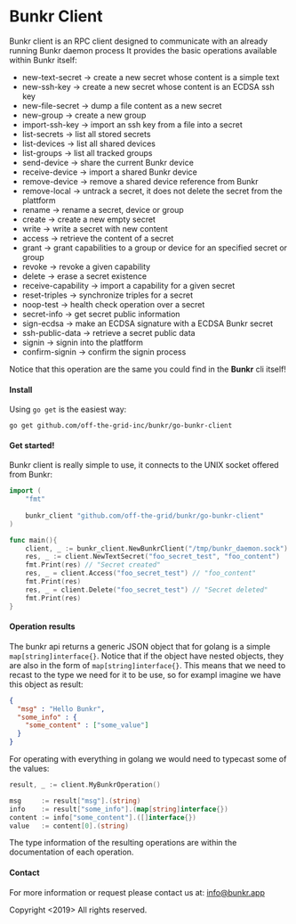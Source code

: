 # Bunkr Client


Bunkr client is an RPC client designed to communicate with an already running Bunkr daemon process
It provides the basic operations available within Bunkr itself:

* new-text-secret       -> create a new secret whose content is a simple text
* new-ssh-key           -> create a new secret whose content is an ECDSA ssh key
* new-file-secret       -> dump a file content as a new secret
* new-group             -> create a new group
* import-ssh-key        -> import an ssh key from a file into a secret
* list-secrets          -> list all stored secrets
* list-devices          -> list all shared devices
* list-groups           -> list all tracked groups
* send-device           -> share the current Bunkr device
* receive-device        -> import a shared Bunkr device
* remove-device         -> remove a shared device reference from Bunkr
* remove-local          -> untrack a secret, it does not delete the secret from the plattform
* rename                -> rename a secret, device or group
* create                -> create a new empty secret
* write                 -> write a secret with new content
* access                -> retrieve the content of a secret
* grant                 -> grant capabilities to a group or device for an specified secret or group
* revoke                -> revoke a given capability
* delete                -> erase a secret existence
* receive-capability    -> import a capability for a given secret
* reset-triples         -> synchronize triples for a secret
* noop-test             -> health check operation over a secret
* secret-info           -> get secret public information
* sign-ecdsa            -> make an ECDSA signature with a ECDSA Bunkr secret
* ssh-public-data       -> retrieve a secret public data
* signin                -> signin into the platfform
* confirm-signin        -> confirm the signin process


Notice that this operation are the same you could find in the **Bunkr** cli itself!

#### Install
Using `go get` is the easiest way:

`go get github.com/off-the-grid-inc/bunkr/go-bunkr-client`

#### Get started!

Bunkr client is really simple to use, it connects to the UNIX socket offered from Bunkr:

```go
import (
    "fmt"
    
    bunkr_client "github.com/off-the-grid/bunkr/go-bunkr-client"
)

func main(){
    client, _ := bunkr_client.NewBunkrClient("/tmp/bunkr_daemon.sock")
    res, _ := client.NewTextSecret("foo_secret_test", "foo_content")
    fmt.Print(res) // "Secret created"
    res, _ = client.Access("foo_secret_test") // "foo_content"
    fmt.Print(res)
    res, _ = client.Delete("foo_secret_test") // "Secret deleted"
    fmt.Print(res)
}
```

#### Operation results

The bunkr api returns a generic JSON object that for golang is a simple `map[string]interface{}`. 
Notice that if the object have nested objects, they are also in the form of `map[string]interface{}`.
This means that we need to recast to the type we need for it to be use, so for exampl imagine we have this object as result:

```json
{
  "msg" : "Hello Bunkr",
  "some_info" : {
    "some_content" : ["some_value"]
  }
}
```

For operating with everything in golang we would need to typecast some of the values:

```go
result, _ := client.MyBunkrOperation()

msg     := result["msg"].(string)
info    := result["some_info"].(map[string]interface{})
content := info["some_content"].([]interface{})
value   := content[0].(string)
```

The type information of the resulting operations are within the documentation of each operation.
#### Contact

For more information or request please contact us at:
[info@bunkr.app](info@bunkr.app)


Copyright <2019> <Off-the-grid-inc> All rights reserved.